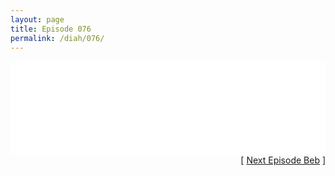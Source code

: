 ```yaml
---
layout: page
title: Episode 076
permalink: /diah/076/
---
```


<iframe allowfullscreen="true" frameborder="0" style="width:100%;" marginheight="0" marginwidth="0" mozallowfullscreen="true" scrolling="NO" src="//gdriveplayer.me/embed2.php?link=N3cjKxASwvtOqJdwvf1uJwOZqleIvY3kF6pStll0E%252BoUiJCip7V0buhTEgxETNW7WGKxMgpq02cVeHF1LtnCyRSHTSvhupQwXSME%252Fk6h14t8tnVf7ZIjkOswvYj%252FXVlQtIuVMnBsYLvKXuuBZcPmfe3iJftOqcBf581GxXxquKEpSKqFEF2U0Zaz74fzbfU1jgFVAxlT9ORtGd3ZBKlVev&amp;no_adult=yes" webkitallowfullscreen="true"></iframe>

<div align="right">[ <a href="/diah/077/">Next Episode Beb</a> ]</div>

